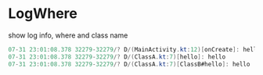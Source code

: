 # LogWhere
show log info, where and class name
```java
07-31 23:01:08.378 32279-32279/? D/(MainActivity.kt:12)[onCreate]: hello Main
07-31 23:01:08.378 32279-32279/? D/(ClassA.kt:7)[hello]: hello
07-31 23:01:08.378 32279-32279/? D/(ClassA.kt:7)[ClassB#hello]: hello
```
